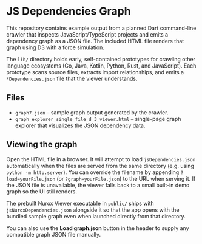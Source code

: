 # JS Dependencies Graph

This repository contains example output from a planned Dart command-line crawler
that inspects JavaScript/TypeScript projects and emits a dependency graph as a
JSON file. The included HTML file renders that graph using D3 with a force
simulation.

The `lib/` directory holds early, self-contained prototypes for crawling other
language ecosystems (Go, Java, Kotlin, Python, Rust, and JavaScript). Each
prototype scans source files, extracts import relationships, and emits a
`*Dependencies.json` file that the viewer understands.

## Files

- `graph7.json` – sample graph output generated by the crawler.
- `graph_explorer_single_file_d_3_viewer.html` – single-page graph explorer that
  visualizes the JSON dependency data.

## Viewing the graph

Open the HTML file in a browser. It will attempt to load `jsDependencies.json`
automatically when the files are served from the same directory (e.g. using
`python -m http.server`). You can override the filename by appending
`?load=yourFile.json` (or `?graph=yourFile.json`) to the URL when serving it.
If the JSON file is unavailable, the viewer falls back to a small built-in demo
graph so the UI still renders.

The prebuilt Nurox Viewer executable in `public/` ships with
`jsNuroxDependencies.json` alongside it so that the app opens with the bundled
sample graph even when launched directly from that directory.

You can also use the **Load graph.json** button in the header to supply any
compatible graph JSON file manually.
